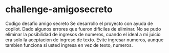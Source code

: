 # challenge-amigosecreto
Codigo desafio amigo secreto
Se desarrollo el proyecto con ayuda de copilot. Dado algunos errores que fueron dificiles de eliminar.
No se pudo eliminar la posibilidad de ingresos de numeros, cuando el ideal a mi juicio era solo la aceptacion de ingreso de texto.
Evite ingresar numeros, aunque tambien funciona si usted ingresa en vez de texto, numeros.
